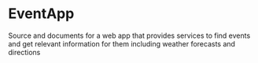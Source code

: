 # EventApp

Source and documents for a web app that provides services to find events and get relevant information for them including weather forecasts and directions

